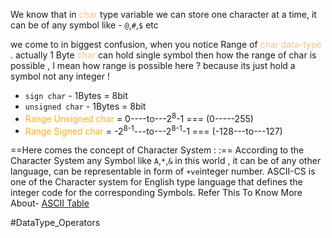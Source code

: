 We know that in <font color="#fac08f">char</font> type variable we can store one character at a time, it can be of any symbol like - `@`,`#`,`$`  etc

we come to in biggest confusion, when you notice Range of <font color="#fac08f">char data-type</font> . actually 1 Byte <font color="#fac08f">char</font> can hold single symbol then how the range of char is possible , I mean how range is possible here ? because its just hold a symbol not any integer !
- `sign char` - 1Bytes = 8bit
- `unsigned char` - 1Bytes = 8bit
- <font color="#ff0b0f1">Range Unsigned char</font> = 0----to---2<sup>8</sup>-1 === (0-----255)
- <font color="#ff0b0f1">Range Signed char</font> = -2<sup>8-1</sup>---to---2<sup>8-1</sup>-1 === (-128---to---127)

==Here comes the concept of Character System : :==
According to the Character System any Symbol like `A`,`*`,`&`  in this world , it can be of any other language,  can be representable in form of `+ve`integer number.
ASCII-CS is one of the Character system for English type language that defines the integer code for the corresponding Symbols.
Refer This To Know More About- [ASCII Table](https://www.cs.cmu.edu/~pattis/15-1XX/common/handouts/ascii.html)

#DataType_Operators